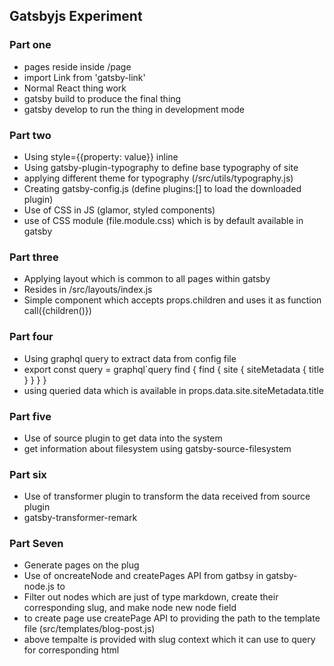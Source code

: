 ## Gatsbyjs Experiment

### Part one

- pages reside inside /page
- import Link from 'gatsby-link'
- Normal React thing work 
- gatsby build to produce the final thing
- gatsby develop to run the thing in development mode

### Part two

- Using style={{property: value}} inline
- Using gatsby-plugin-typography to define base typography of site
- applying different theme for typography (/src/utils/typography.js)
- Creating gatsby-config.js (define plugins:[] to load the downloaded plugin)
- Use of CSS in JS (glamor, styled components)
- use of CSS module (file.module.css) which is by default available in gatsby

### Part three

- Applying layout which is common to all pages within gatsby
- Resides in /src/layouts/index.js
- Simple component which accepts props.children and uses it as function call({children()})

### Part four

- Using graphql query to extract data from config file
- export const query = graphql`query find { find { site { siteMetadata { title } }  } }
- using queried data which is available in props.data.site.siteMetadata.title

### Part five

- Use of source plugin to get data into the system
- get information about filesystem using gatsby-source-filesystem

### Part six

- Use of transformer plugin to transform the data received from source plugin
- gatsby-transformer-remark 

### Part Seven

- Generate pages on the plug
- Use of oncreateNode and createPages API from gatbsy in gatsby-node.js to 
- Filter out nodes which are just of type markdown, create their corresponding slug, and make node new node field
- to create page use createPage API to providing the path to the template file (src/templates/blog-post.js)
- above tempalte is provided with slug context which it can use to query for corresponding html
